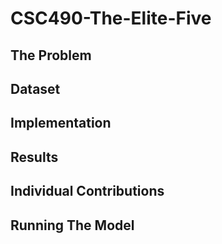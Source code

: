 # CSC490-The-Elite-Five
## The Problem
## Dataset
## Implementation
## Results
## Individual Contributions
## Running The Model
